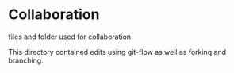 
# Collaboration
files and folder used for collaboration

This directory contained edits using git-flow as well as forking and branching.

